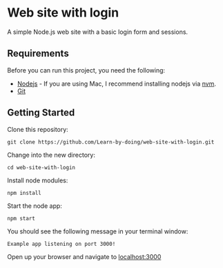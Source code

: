 # Web site with login

A simple Node.js web site with a basic login form and sessions.


## Requirements

Before you can run this project, you need the following:
* [Nodejs](https://nodejs.org/en/) - If you are using Mac, I recommend installing nodejs via [nvm](https://github.com/creationix/nvm).
* [Git](https://git-scm.com/)


## Getting Started

Clone this repository:
```
git clone https://github.com/Learn-by-doing/web-site-with-login.git
```

Change into the new directory:
```
cd web-site-with-login
```

Install node modules:
```
npm install
```

Start the node app:
```
npm start
```

You should see the following message in your terminal window:
```
Example app listening on port 3000!
```

Open up your browser and navigate to [localhost:3000](http://localhost:3000/)
